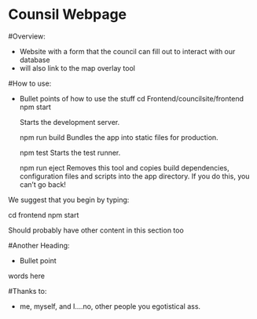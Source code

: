 Counsil Webpage
===============

#Overview:
* Website with a form that the council can fill out to interact with our database
* will also link to the map overlay tool

#How to use:
* Bullet points of how to use the stuff
cd Frontend/councilsite/frontend
npm start

    Starts the development server.

  npm run build
    Bundles the app into static files for production.

  npm test
    Starts the test runner.

  npm run eject
    Removes this tool and copies build dependencies, configuration files
    and scripts into the app directory. If you do this, you can’t go back!

We suggest that you begin by typing:

  cd frontend
  npm start

Should probably have other content in this section too

#Another Heading:
* Bullet point

words here

#Thanks to:
* me, myself, and I....no, other people you egotistical ass.